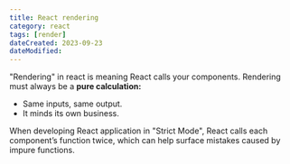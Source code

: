 ```yaml
---
title: React rendering
category: react
tags: [render]
dateCreated: 2023-09-23
dateModified:
---
```


"Rendering" in react is meaning React calls your components. Rendering must always be a **pure calculation:**

- Same inputs, same output.
- It minds its own business.

When developing React application in "Strict Mode", React calls each component’s function twice, which can
help surface mistakes caused by impure functions.
